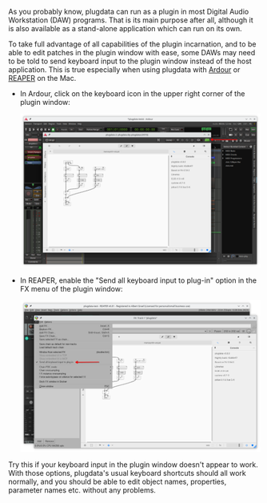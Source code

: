 As you probably know, plugdata can run as a plugin in most Digital Audio Workstation (DAW) programs. That is its main purpose after all, although it is also available as a stand-alone application which can run on its own.

To take full advantage of all capabilities of the plugin incarnation, and to be able to edit patches in the plugin window with ease, some DAWs may need to be told to send keyboard input to the plugin window instead of the host application. This is true especially when using plugdata with [Ardour](https://ardour.org/) or [REAPER](https://www.reaper.fm/) on the Mac.

- In Ardour, click on the keyboard icon in the upper right corner of the plugin window:

    ![Ardour](../images/ardour-screenie.png)

- In REAPER, enable the "Send all keyboard input to plug-in" option in the FX menu of the plugin window:

    ![REAPER](../images/reaper-screenie.png)

Try this if your keyboard input in the plugin window doesn't appear to work. With those options, plugdata's usual keyboard shortcuts should all work normally, and you should be able to edit object names, properties, parameter names etc. without any problems.
